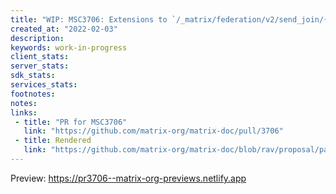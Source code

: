 ```yaml
---
title: "WIP: MSC3706: Extensions to `/_matrix/federation/v2/send_join/{roomId}/{eventId}` for partial state"
created_at: "2022-02-03"
description:
keywords: work-in-progress
client_stats:
server_stats:
sdk_stats:
services_stats:
footnotes:
notes:
links:
 - title: "PR for MSC3706"
   link: "https://github.com/matrix-org/matrix-doc/pull/3706"
 - title: Rendered
   link: "https://github.com/matrix-org/matrix-doc/blob/rav/proposal/partial_state_on_join/proposals/3706-partial-state-in-send-join.md"
---
```











<!-- Replace -->
Preview: https://pr3706--matrix-org-previews.netlify.app
<!-- Replace -->

